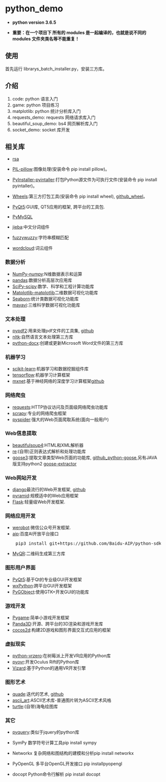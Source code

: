 # python_demo

- **python version 3.6.5**

- **重要：在一个项目下 所有的 modules 是一起编译的，也就是说不同的 modules 文件夹类名等不能重复！**

## 使用
首先运行 librarys_batch_installer.py，安装三方库。

## 介绍

  1. code: python 语言入门
  2. game: python 项目练习
  3. matplotlib: python 统计分析库入门
  4. requests_demo: requests 网络请求库入门
  5. beautiful_soup_demo: bs4 网页解析库入门
  6. socket_demo: socket 库开发
  
## 相关库

- [rsa](https://pypi.org/project/rsa/)
- [PIL-pillow](https://pypi.org/project/Pillow/):图像处理(安装命令 pip install pillow)。

- [PyInstaller-pyintaller](http://www.pyinstaller.org):打包Python源文件为可执行文件(安装命令 pip install pyintaller)。
- [Wheels](https://pythonwheels.com):第三方打包工具(安装命令 pip install wheel), [github_wheel](https://github.com/pypa/wheel)。

- [PyQt5](https://www.riverbankcomputing.com/software/pyqt/):GUI库, QT5应用的框架, 跨平台的工具包.

- [PyMySQL](https://pypi.org/project/PyMySQL/)

- [jieba](https://pypi.org/project/jieba/):中文分词组件
- [fuzzywuzzy](https://github.com/seatgeek/fuzzywuzzy):字符串模糊匹配

- [wordcloud](https://github.com/amueller/word_cloud):词云组件

### 数据分析
- [NumPy-numpy](http://www.numpy.org):N维数据表示和运算
- [pandas](http://pandas.pydata.org):数据分析高层次应用库
- [SciPy-scipy](https://www.scipy.org):数学、科学和工程计算功能库
- [Matplotlib-matplotlib](https://matplotlib.org)二维数据可视化功能库
- [Seaborn](http://seaborn.pydata.org/):统计类数据可视化功能库
- [mayavi](http://docs.enthought.com/mayavi/mayavi/):三维科学数据可视化功能库

### 文本处理
- [pypdf2](https://pythonhosted.org/PyPDF2/):用来处理pdf文件的工具集, [github](https://github.com/mstamy2/PyPDF2)
- [nltk](http://nltk.org/):自然语言文本处理第三方库
- [python-docx](https://github.com/python-openxml/python-docx):创建或更新Microsoft Word文件的第三方库

### 机器学习
- [scikit-learn](http://scikit-learn.org/):机器学习和数据挖掘组件库
- [tensorflow](https://www.tensorflow.org/):机器学习计算框架
- [mxnet](https://mxnet.apache.org):基于神经网络的深度学习计算框架[github](https://github.com/apache/incubator-mxnet)

### 网络爬虫
- [requests](http://www.python-requests.org/):HTTP协议访问及页面级网络爬虫功能库
- [scrapy](https://scrapy.org):专业的网络爬虫框架
- [pyspider](http://docs.pyspider.org):强大的Web页面爬取系统(面向一般用户)

### Web信息提取
- [beautifulsoup4](https://www.crummy.com/software/BeautifulSoup/bs4):HTML和XML解析器 
- [re](https://docs.python.org/3.6/library/re.html):(自带)正则表达式解析和处理功能库
- [goose3](http://goose3.readthedocs.io/en/latest/index.html):提取文章类型Web页面的功能库, [github_python-goose](https://github.com/goose3/goose3),另有JAVA版支持python2 [goose-extractor](https://github.com/grangier/python-goose)


### Web网站开发
- [django](https://www.djangoproject.com/)最流行的Web开发框架, [github](https://github.com/django/django)
- [pyramid](https://trypyramid.com/):规模适中的Web应用框架
- [Flask](https://www.palletsprojects.com/p/flask/):轻量级Web开发框架.

### 网络应用开发
- [werobot](https://github.com/offu/WeRoBot):微信公众号开发框架.
- [aip](http://ai.baidu.com/docs#/Begin/top):百度AI开放平台接口
<pre>
    pip3 install git+https://github.com/Baidu-AIP/python-sdk.git@master
</pre>
- [MyQR](https://github.com/sylnsfar/qrcode):二维码生成第三方库

### 图形用户界面
- [PyQt5](https://www.riverbankcomputing.com/software/pyqt/):基于Qt的专业级GUI开发框架 
- [wxPython](https://wxpython.org):跨平台GUI开发框架
- [PyGObject](https://pygobject.readthedocs.io/en/latest/):使用GTK+开发GUI的功能库

### 游戏开发
- [Pygame](http://www.pygame.org/):简单小游戏开发框架
- [Panda3D](https://www.panda3d.org/):开源、跨平台的3D渲染和游戏开发库
- [cocos2d](http://python.cocos2d.org/):构建2D游戏和图形界面交互式应用的框架

### 虚拟现实
- [python-vrzero](https://github.com/WayneKeenan/python-vrzero):在树莓派上开发VR应用的Python库
- [pyovr](https://github.com/cmbruns/pyovr):开发Oculus Rift的Python库
- [Vizard](http://www.worldviz.com/vizard-virtual-reality-software):基于Python的通用VR开发引擎

### 图形艺术
- [quade](http://www.michaelfogleman.com/static/quads/):迭代的艺术, [github](https://github.com/fogleman/Quads)
- [ascii_art](https://github.com/lord63/ascii_art):ASCII艺术库-普通图片转为ASCII艺术风格
- [turtle](https://docs.python.org/3/library/turtle.html):(自带)海龟绘图库

### 其它
- [pyquery](https://github.com/gawel/pyquery):类似于jquery的python库

- SymPy 数学符号计算工具pip install sympy
- Networkx 复杂网络和图结构的建模和分析pip install networkx
- PyOpenGL 多平台OpenGL开发接口 pip installpyopengl
- docopt Python命令行解析 pip install docopt
